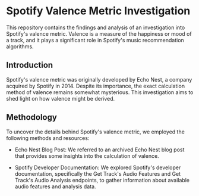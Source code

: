 # Spotify Valence Metric Investigation

This repository contains the findings and analysis of an investigation into Spotify's valence metric. Valence is a measure of the happiness or mood of a track, and it plays a significant role in Spotify's music recommendation algorithms.

## Introduction
Spotify's valence metric was originally developed by Echo Nest, a company acquired by Spotify in 2014. Despite its importance, the exact calculation method of valence remains somewhat mysterious. This investigation aims to shed light on how valence might be derived.

## Methodology
To uncover the details behind Spotify's valence metric, we employed the following methods and resources:

  * Echo Nest Blog Post: We referred to an archived Echo Nest blog post that provides some insights into the calculation of valence.

  * Spotify Developer Documentation: We explored Spotify's developer documentation, specifically the Get Track's Audio Features and Get Track's Audio Analysis endpoints, to gather information about available audio features and analysis data.
